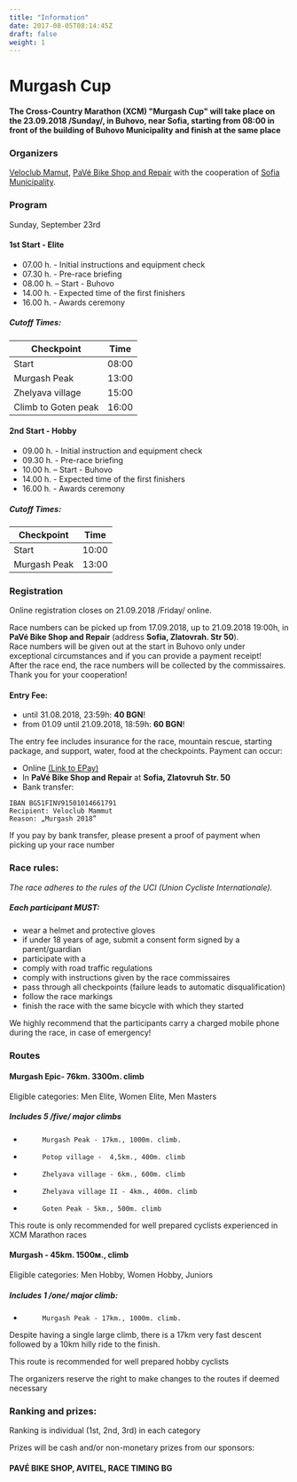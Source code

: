 ```yaml
---
title: "Information"
date: 2017-08-05T08:14:45Z
draft: false
weight: 1
---
```


# Murgash Cup

#### The Cross-Country Marathon  (XCM) "Murgash Cup" will take place on the  23.09.2018 /Sunday/, in Buhovo, near Sofia, starting from  08:00 in front of the building of Buhovo Municipality and finish at the same place

### Organizers
[Veloclub Mamut](https://www.facebook.com/veloclubmammut), [PaVé Bike Shop and Repair](https://pavebikeshop.com/) with the cooperation of [Sofia Municipality](https://www.sofia.bg/).

### Program
Sunday, September 23rd

#### 1st Start - Elite
 - 07.00 h. - Initial instructions and equipment check
 - 07.30 h. - Pre-race briefing
 - 08.00 h. – Start - Buhovo
 - 14.00 h. - Expected time of the first finishers
 - 16.00 h. - Awards ceremony

##### Cutoff Times:

Checkpoint | Time
----------------|----
Start | 08:00  
Murgash Peak | 13:00 
Zhelyava village | 15:00
Climb to Goten peak | 16:00


#### 2nd Start - Hobby
 - 09.00 h. - Initial instruction and equipment check
 - 09.30 h. - Pre-race briefing
 - 10.00 h. – Start - Buhovo
 - 14.00 h. - Expected time of the first finishers
 - 16.00 h. - Awards ceremony

##### Cutoff Times:

 Checkpoint | Time
----------------|----
Start | 10:00  
Murgash Peak | 13:00 


### Registration
Online registration closes on 21.09.2018 /Friday/ online.

Race numbers can be picked up from 17.09.2018,  up to 21.09.2018 19:00h, in **PaVé Bike Shop and Repair**  (address **Sofia, Zlatovrah. Str 50**).  
Race numbers will be given out at the start in Buhovo only under exceptional circumstances and if you can provide a payment receipt!  
After the race end, the race numbers will be collected by the commissaires. Thank you for your cooperation!

#### Entry Fee:  
 -  until 31.08.2018, 23:59h: **40 BGN**!  
 -  from 01.09 until 21.09.2018, 18:59h: **60 BGN**!  

The entry fee includes insurance for the race, mountain rescue, starting package, and support, water, food at the checkpoints. Payment can occur:

 - Online [(Link to EPay)](https://www.epay.bg/go/7793633475)
 - In **PaVé Bike Shop and Repair** at **Sofia, Zlatovruh Str. 50**
 - Bank transfer:

```
IBAN BG51FINV91501014661791
Recipient: Veloclub Mammut
Reason: „Murgash 2018”
```
If you pay by bank transfer, please present a proof of payment when picking up your race number

### Race rules:
*The race adheres to the rules of the UCI (Union Cycliste Internationale).*  

##### Each participant MUST:
 - wear a helmet and protective gloves
 - if under 18 years of age, submit a consent form signed by a parent/guardian
 - participate with a 
 - comply with road traffic regulations
 - comply with instructions given by the race commissaires
 - pass through all checkpoints (failure leads to automatic disqualification)  
 - follow the race markings
 - finish the race with the same bicycle with which they started  

We highly recommend that the participants carry a charged mobile phone during the race, in case of emergency!

### Routes
 
#### Murgash Epic- 76km. 3300m. climb
Eligible categories: Men Elite, Women Elite, Men Masters

##### Includes 5 /five/ major climbs
 -          Murgash Peak - 17km., 1000m. climb.
 -          Potop village -  4,5km., 400m. climb
 -          Zhelyava village - 6km., 600m. climb
 -          Zhelyava village II - 4km., 400m. climb
 -          Goten Peak - 5km., 500m. climb

This route is only recommended for well prepared cyclists experienced in XCM Marathon races
 
#### Murgash - 45km. 1500м., climb
Eligible categories: Men Hobby, Women Hobby, Juniors
 
##### Includes 1 /one/ major climb:
 -          Murgash Peak - 17km., 1000m. climb.

Despite having a single large climb, there is a 17km very fast descent followed by a 10km hilly ride to the finish.

This route is recommended for well prepared hobby cyclists



The organizers reserve the right to make changes to the routes if deemed necessary

### Ranking and prizes:
Ranking is individual (1st, 2nd, 3rd) in each category

Prizes will be cash and/or non-monetary prizes from our sponsors:

#### PAVÉ BIKE SHOP, AVITEL, RACE TIMING BG

